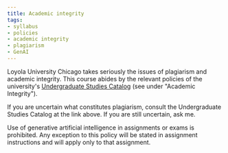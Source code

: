 ```yaml
---
title: Academic integrity
tags:
- syllabus
- policies
- academic integrity
- plagiarism
- GenAI
---
```


Loyola University Chicago takes seriously the issues of plagiarism and academic integrity.
This course abides by the relevant policies of the university's [Undergraduate Studies Catalog](https://catalog.luc.edu/academic-standards-regulations/undergraduate/) (see under "Academic Integrity").

If you are uncertain what constitutes plagiarism, consult the Undergraduate Studies Catalog at the link above.
If you are still uncertain, ask me.

Use of generative artificial intelligence in assignments or exams is prohibited.
Any exception to this policy will be stated in assignment instructions and will apply only to that assignment.
